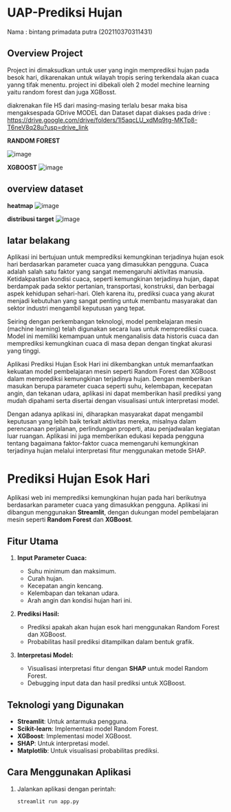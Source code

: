 # UAP-Prediksi Hujan


Nama  : bintang primadata putra (202110370311431)

## Overview Project

Project ini dimaksudkan untuk user yang ingin memprediksi hujan pada besok hari, dikarenakan untuk wilayah tropis sering terkendala akan cuaca yanng tifak menentu. project ini dibekali oleh 2 model mechine learning yaitu random forest dan juga XGBosst.

diakrenakan file H5 dari masing-masing terlalu besar maka bisa mengaksespada GDrive
MODEL dan Dataset dapat diakses pada drive : https://drive.google.com/drive/folders/1l5aqcLU_xdMq9tg-MKTp8-T6neV8q28u?usp=drive_link

**RANDOM FOREST**

![image](https://github.com/user-attachments/assets/935fea14-a670-4263-bf92-7f3d5e6f288a)


**XGBOOST**
![image](https://github.com/user-attachments/assets/bcff51de-771e-4be3-94f1-f30e415907b7)


## overview dataset

**heatmap**
![image](https://github.com/user-attachments/assets/4c8180b8-6388-4705-9406-939b142c0bfa)


**distribusi target**
![image](https://github.com/user-attachments/assets/0874d5a9-9cad-4ac3-b636-8ebf6d7c2a85)

## latar belakang
Aplikasi ini bertujuan untuk memprediksi kemungkinan terjadinya hujan esok hari berdasarkan parameter cuaca yang dimasukkan pengguna. Cuaca adalah salah satu faktor yang sangat memengaruhi aktivitas manusia. Ketidakpastian kondisi cuaca, seperti kemungkinan terjadinya hujan, dapat berdampak pada sektor pertanian, transportasi, konstruksi, dan berbagai aspek kehidupan sehari-hari. Oleh karena itu, prediksi cuaca yang akurat menjadi kebutuhan yang sangat penting untuk membantu masyarakat dan sektor industri mengambil keputusan yang tepat.

Seiring dengan perkembangan teknologi, model pembelajaran mesin (machine learning) telah digunakan secara luas untuk memprediksi cuaca. Model ini memiliki kemampuan untuk menganalisis data historis cuaca dan memprediksi kemungkinan cuaca di masa depan dengan tingkat akurasi yang tinggi.

Aplikasi Prediksi Hujan Esok Hari ini dikembangkan untuk memanfaatkan kekuatan model pembelajaran mesin seperti Random Forest dan XGBoost dalam memprediksi kemungkinan terjadinya hujan. Dengan memberikan masukan berupa parameter cuaca seperti suhu, kelembapan, kecepatan angin, dan tekanan udara, aplikasi ini dapat memberikan hasil prediksi yang mudah dipahami serta disertai dengan visualisasi untuk interpretasi model.

Dengan adanya aplikasi ini, diharapkan masyarakat dapat mengambil keputusan yang lebih baik terkait aktivitas mereka, misalnya dalam perencanaan perjalanan, perlindungan properti, atau penjadwalan kegiatan luar ruangan. Aplikasi ini juga memberikan edukasi kepada pengguna tentang bagaimana faktor-faktor cuaca memengaruhi kemungkinan terjadinya hujan melalui interpretasi fitur menggunakan metode SHAP.

# Prediksi Hujan Esok Hari

Aplikasi web ini memprediksi kemungkinan hujan pada hari berikutnya berdasarkan parameter cuaca yang dimasukkan pengguna. Aplikasi ini dibangun menggunakan **Streamlit**, dengan dukungan model pembelajaran mesin seperti **Random Forest** dan **XGBoost**.

## Fitur Utama
1. **Input Parameter Cuaca:**
   - Suhu minimum dan maksimum.
   - Curah hujan.
   - Kecepatan angin kencang.
   - Kelembapan dan tekanan udara.
   - Arah angin dan kondisi hujan hari ini.

2. **Prediksi Hasil:**
   - Prediksi apakah akan hujan esok hari menggunakan Random Forest dan XGBoost.
   - Probabilitas hasil prediksi ditampilkan dalam bentuk grafik.

3. **Interpretasi Model:**
   - Visualisasi interpretasi fitur dengan **SHAP** untuk model Random Forest.
   - Debugging input data dan hasil prediksi untuk XGBoost.

## Teknologi yang Digunakan
- **Streamlit**: Untuk antarmuka pengguna.
- **Scikit-learn**: Implementasi model Random Forest.
- **XGBoost**: Implementasi model XGBoost.
- **SHAP**: Untuk interpretasi model.
- **Matplotlib**: Untuk visualisasi probabilitas prediksi.

## Cara Menggunakan Aplikasi
1. Jalankan aplikasi dengan perintah:
   ```bash
   streamlit run app.py

